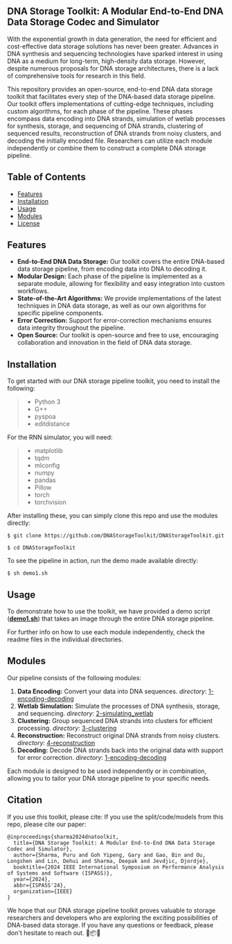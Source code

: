 ## DNA Storage Toolkit: A Modular End-to-End DNA Data Storage Codec and Simulator

With the exponential growth in data generation, the need for efficient and cost-effective data storage solutions has never been greater. Advances in DNA synthesis and sequencing technologies have sparked interest in using DNA as a medium for long-term, high-density data storage. However, despite numerous proposals for DNA storage architectures, there is a lack of comprehensive tools for research in this field.

This repository provides an open-source, end-to-end DNA data storage toolkit that facilitates every step of the DNA-based data storage pipeline. Our toolkit offers implementations of cutting-edge techniques, including custom algorithms, for each phase of the pipeline. These phases encompass data encoding into DNA strands, simulation of wetlab processes for synthesis, storage, and sequencing of DNA strands, clustering of sequenced results, reconstruction of DNA strands from noisy clusters, and decoding the initially encoded file. Researchers can utilize each module independently or combine them to construct a complete DNA storage pipeline.

## Table of Contents

- [Features](#features)
- [Installation](#installation)
- [Usage](#usage)
- [Modules](#modules)
- [License](#license)

## Features

- **End-to-End DNA Data Storage:** Our toolkit covers the entire DNA-based data storage pipeline, from encoding data into DNA to decoding it.
- **Modular Design:** Each phase of the pipeline is implemented as a separate module, allowing for flexibility and easy integration into custom workflows.
- **State-of-the-Art Algorithms:** We provide implementations of the latest techniques in DNA data storage, as well as our own algorithms for specific pipeline components.
- **Error Correction:** Support for error-correction mechanisms ensures data integrity throughout the pipeline.
- **Open Source:** Our toolkit is open-source and free to use, encouraging collaboration and innovation in the field of DNA data storage.

## Installation

To get started with our DNA storage pipeline toolkit, you need to install the following:
> * Python 3
> * G++
> * pyspoa
> * editdistance

For the RNN simulator, you will need:
> * matplotlib
> * tqdm
> * mlconfig
> * numpy
> * pandas
> * Pillow
> * torch
> * torchvision



After installing these, you can simply clone this repo and use the modules directly:

```
$ git clone https://github.com/DNAStorageToolkit/DNAStorageToolkit.git

$ cd DNAStorageToolkit
```
To see the pipeline in action, run the demo made available directly:
```
$ sh demo1.sh
```


## Usage

To demonstrate how to use the toolkit, we have provided a demo script ([**demo1.sh**](./demo1.sh)) that takes an image through the entire DNA storage pipeline.

For further info on how to use each module independently, check the readme files in the individual directories.

## Modules

Our pipeline consists of the following modules:

1. **Data Encoding:** Convert your data into DNA sequences. 
*directory*: [1-encoding-decoding](./1-encoding-decoding/)
2. **Wetlab Simulation:** Simulate the processes of DNA synthesis, storage, and sequencing. 
*directory*: [2-simulating_wetlab](./2-simulating_wetlab/)
3. **Clustering:** Group sequenced DNA strands into clusters for efficient processing. 
*directory*: [3-clustering](./3-clustering/)
4. **Reconstruction:** Reconstruct original DNA strands from noisy clusters. 
*directory*: [4-reconstruction](./4-reconstruction/)
5. **Decoding:** Decode DNA strands back into the original data with support for error correction. 
*directory*: [1-encoding-decoding](./1-encoding-decoding/)

Each module is designed to be used independently or in combination, allowing you to tailor your DNA storage pipeline to your specific needs.


## Citation

If you use this toolkit, please cite:
If you use the split/code/models from this repo, please cite our paper:
```
@inproceedings{sharma2024dnatoolkit,
  title={DNA Storage Toolkit: A Modular End-to-End DNA Data Storage Codec and Simulator},
  author={Sharma, Puru and Goh Yipeng, Gary and Gao, Bin and Ou, Longshen and Lin, Dehui and Sharma, Deepak and Jevdjic, Djordje},
  booktitle={2024 IEEE International Symposium on Performance Analysis of Systems and Software (ISPASS)},
  year={2024},
  abbr={ISPASS'24},
  organization={IEEE}
}
```


We hope that our DNA storage pipeline toolkit proves valuable to storage researchers and developers who are exploring the exciting possibilities of DNA-based data storage. If you have any questions or feedback, please don't hesitate to reach out. 🧬📦🚀

